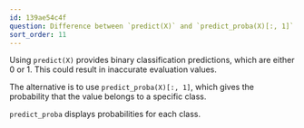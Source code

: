 ```yaml
---
id: 139ae54c4f
question: Difference between `predict(X)` and `predict_proba(X)[:, 1]`
sort_order: 11
---
```


Using `predict(X)` provides binary classification predictions, which are either 0 or 1. This could result in inaccurate evaluation values.

The alternative is to use `predict_proba(X)[:, 1]`, which gives the probability that the value belongs to a specific class.

`predict_proba` displays probabilities for each class.